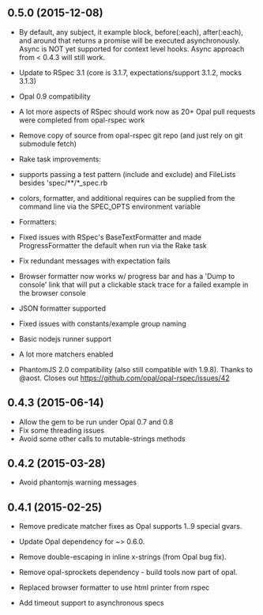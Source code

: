 ## 0.5.0 (2015-12-08)

*   By default, any subject, it example block, before(:each), after(:each), and around that returns a promise will be executed asynchronously. Async is NOT yet supported for context level hooks. Async approach from < 0.4.3 will still work.

*   Update to RSpec 3.1 (core is 3.1.7, expectations/support 3.1.2, mocks 3.1.3)

*   Opal 0.9 compatibility

*   A lot more aspects of RSpec should work now as 20+ Opal pull requests were completed from opal-rspec work

*   Remove copy of source from opal-rspec git repo (and just rely on git submodule fetch)

*   Rake task improvements:
  * supports passing a test pattern (include and exclude) and FileLists besides 'spec/**/*_spec.rb
  * colors, formatter, and additional requires can be supplied from the command line via the SPEC_OPTS environment variable

*   Formatters:
  * Fixed issues with RSpec's BaseTextFormatter and made ProgressFormatter the default when run via the Rake task
  * Fix redundant messages with expectation fails
  * Browser formatter now works w/ progress bar and has a 'Dump to console' link that will put a clickable stack trace for a failed example in the browser console
  * JSON formatter supported

*   Fixed issues with constants/example group naming

*   Basic nodejs runner support

*   A lot more matchers enabled

*  PhantomJS 2.0 compatibility (also still compatible with 1.9.8). Thanks to @aost. Closes out https://github.com/opal/opal-rspec/issues/42


## 0.4.3 (2015-06-14)

*   Allow the gem to be run under Opal 0.7 and 0.8
*   Fix some threading issues
*   Avoid some other calls to mutable-strings methods

## 0.4.2 (2015-03-28)

*   Avoid phantomjs warning messages

## 0.4.1 (2015-02-25)

*   Remove predicate matcher fixes as Opal supports $1..$9 special gvars.

*   Update Opal dependency for ~> 0.6.0.

*   Remove double-escaping in inline x-strings (from Opal bug fix).

*   Remove opal-sprockets dependency - build tools now part of opal.

*   Replaced browser formatter to use html printer from rspec

*   Add timeout support to asynchronous specs
